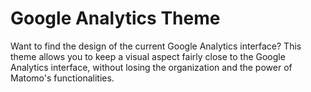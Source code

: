# Google Analytics Theme

Want to find the design of the current Google Analytics interface? This theme allows you to keep a visual aspect fairly close to the Google Analytics interface, without losing the organization and the power of Matomo's functionalities.